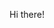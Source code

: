 Hi there!
<!---
TheWattz/TheWattz is a ✨ special ✨ repository because its `README.md` (this file) appears on your GitHub profile.
You can click the Preview link to take a look at your changes.
--->

